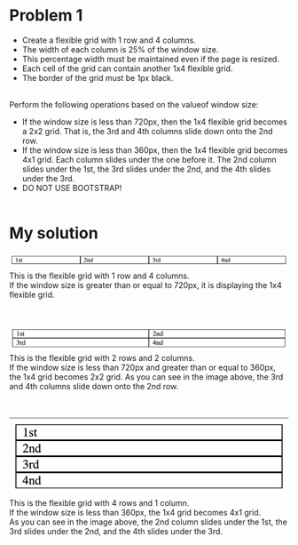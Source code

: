 # Problem 1

- Create a flexible grid with 1 row and 4 columns.
- The width of each column is 25% of the window size. 
- This percentage width must be maintained even if the page is resized.
- Each cell of the grid can contain another 1x4 flexible grid.
- The border of the grid must be 1px black.

</br>
Perform the following operations based on the valueof window size:

- If the window size is less than 720px, then the 1x4 flexible grid becomes a 2x2 grid. That is, the 3rd and 4th columns slide down onto the 2nd row.
- If the window size is less than 360px, then the 1x4 flexible grid becomes 4x1 grid. Each column slides under the one before it. The 2nd column slides under the 1st, the 3rd slides under the 2nd, and the 4th slides under the 3rd.
- DO NOT USE BOOTSTRAP!
</br></br>

# My solution
![Sketch](/images/1x4.png)
This is the flexible grid with 1 row and 4 columns.</br>
If the window size is greater than or equal to 720px, it is displaying the 1x4 flexible grid.
</br></br></br>

![Sketch](/images/2x2.png)
This is the flexible grid with 2 rows and 2 columns.</br>
If the window size is less than 720px and greater than or equal to 360px, the 1x4 grid becomes 2x2 grid. As you can see in the image above, the 3rd and 4th columns slide down onto the 2nd row.
</br></br></br>

![Sketch](/images/4x1.png)</br>
This is the flexible grid with 4 rows and 1 column.</br>
If the window size is less than 360px, the 1x4 grid becomes 4x1 grid.</br>
As you can see in the image above, the 2nd column slides under the 1st, the 3rd slides under the 2nd, and the 4th slides under the 3rd.
